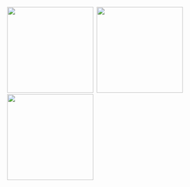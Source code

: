 

<img src="https://github.com/AhmedTeleb96/Chefaa-Images-Task/assets/16516495/013a4749-975f-418c-b130-5eaef7c53411" width="200">&nbsp;
<img src="https://github.com/AhmedTeleb96/Chefaa-Images-Task/assets/16516495/1227a9f3-3b13-4458-89ad-70a7be54db1b" width="200">&nbsp;
<img src="https://github.com/AhmedTeleb96/Chefaa-Images-Task/assets/16516495/4d4ffc33-9647-4155-b90d-851fa6d81118" width="200">&nbsp;
